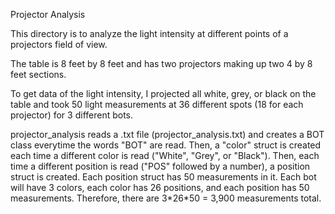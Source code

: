 Projector Analysis

This directory is to analyze the light intensity at different points of a projectors field of view.

The table is 8 feet by 8 feet and has two projectors making up two 4 by 8 feet sections.

To get data of the light intensity, I projected all white, grey, or black on the table and took 50 light measurements at 36 different spots (18 for each projector) for 3 different bots.

projector\_analysis reads a .txt file (projector\_analysis.txt) and creates a BOT class everytime the words "BOT" are read. Then, a "color" struct is created each time a different color is read ("White", "Grey", or "Black"). Then, each time a different position is read ("POS" followed by a number), a position struct is created. Each position struct has 50 measurements in it. Each bot will have 3 colors, each color has 26 positions, and each position has 50 measurements. Therefore, there are 3\*26\*50 = 3,900 measurements total.

